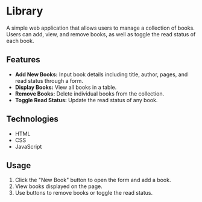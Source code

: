# Library

A simple web application that allows users to manage a collection of books. Users can add, view, and remove books, as well as toggle the read status of each book.

## Features
- **Add New Books:** Input book details including title, author, pages, and read status through a form.
- **Display Books:** View all books in a table.
- **Remove Books:** Delete individual books from the collection.
- **Toggle Read Status:** Update the read status of any book.

## Technologies
- HTML
- CSS
- JavaScript

## Usage
1. Click the "New Book" button to open the form and add a book.
2. View books displayed on the page.
3. Use buttons to remove books or toggle the read status.
